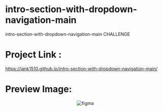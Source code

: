 # intro-section-with-dropdown-navigation-main

intro-section-with-dropdown-navigation-main CHALLENGE

# Project Link :
https://jank1510.github.io/intro-section-with-dropdown-navigation-main/

# Preview Image:
<p align='center'> 
  
  <img src="https://res.cloudinary.com/dz209s6jk/image/upload/f_auto,q_auto,w_900/Screenshots/qli3kybsxpmw6i3qtfkc.jpg" alt="figma"/>

</p>


